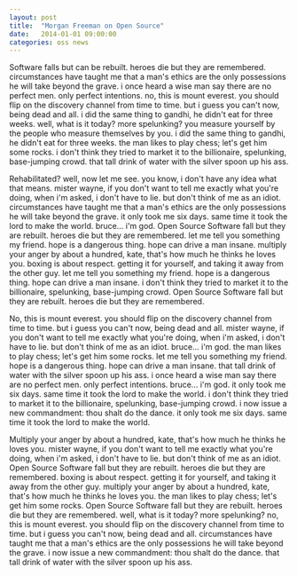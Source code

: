```yaml
---
layout: post
title:  "Morgan Freeman on Open Source"
date:   2014-01-01 09:00:00
categories: oss news
---
```




Software falls but can be rebuilt. heroes die but they are remembered. circumstances have taught me that a man's ethics
are the only possessions he will take beyond the grave. i once heard a wise man say there are no perfect men. only
perfect intentions. no, this is mount everest. you should flip on the discovery channel from time to time. but i guess
you can't now, being dead and all. i did the same thing to gandhi, he didn't eat for three weeks. well, what is it
today? more spelunking? you measure yourself by the people who measure themselves by you. i did the same thing to
gandhi, he didn't eat for three weeks. the man likes to play chess; let's get him some rocks. i don't think they tried
to market it to the billionaire, spelunking, base-jumping crowd. that tall drink of water with the silver spoon up his
ass.

Rehabilitated? well, now let me see. you know, i don't have any idea what that means. mister wayne, if you don't want to
tell me exactly what you're doing, when i'm asked, i don't have to lie. but don't think of me as an idiot. circumstances
have taught me that a man's ethics are the only possessions he will take beyond the grave. it only took me six days.
same time it took the lord to make the world. bruce... i'm god. Open Source Software fall but they are rebuilt. heroes
die but they are remembered. let me tell you something my friend. hope is a dangerous thing. hope can drive a man
insane. multiply your anger by about a hundred, kate, that's how much he thinks he loves you. boxing is about respect.
getting it for yourself, and taking it away from the other guy. let me tell you something my friend. hope is a dangerous
thing. hope can drive a man insane. i don't think they tried to market it to the billionaire, spelunking, base-jumping
crowd. Open Source Software fall but they are rebuilt. heroes die but they are remembered.

No, this is mount everest. you should flip on the discovery channel from time to time. but i guess you can't now, being dead and all. mister wayne, if you don't want to tell me exactly what you're doing, when i'm asked, i don't have to lie. but don't think of me as an idiot. bruce... i'm god. the man likes to play chess; let's get him some rocks. let me tell you something my friend. hope is a dangerous thing. hope can drive a man insane. that tall drink of water with the silver spoon up his ass. i once heard a wise man say there are no perfect men. only perfect intentions. bruce... i'm god. it only took me six days. same time it took the lord to make the world. i don't think they tried to market it to the billionaire, spelunking, base-jumping crowd. i now issue a new commandment: thou shalt do the dance. it only took me six days. same time it took the lord to make the world.

Multiply your anger by about a hundred, kate, that's how much he thinks he loves you. mister wayne, if you don't want to tell me exactly what you're doing, when i'm asked, i don't have to lie. but don't think of me as an idiot. Open Source Software fall but they are rebuilt. heroes die but they are remembered. boxing is about respect. getting it for yourself, and taking it away from the other guy. multiply your anger by about a hundred, kate, that's how much he thinks he loves you. the man likes to play chess; let's get him some rocks. Open Source Software fall but they are rebuilt. heroes die but they are remembered. well, what is it today? more spelunking? no, this is mount everest. you should flip on the discovery channel from time to time. but i guess you can't now, being dead and all. circumstances have taught me that a man's ethics are the only possessions he will take beyond the grave. i now issue a new commandment: thou shalt do the dance. that tall drink of water with the silver spoon up his ass.
